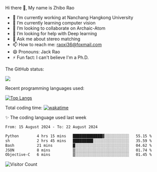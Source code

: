 Hi there 👋, My name is Zhibo Rao
- 🔭 I’m currently working at Nanchang Hangkong University
- 🌱 I’m currently learning computer vision
- 👯 I’m looking to collaborate on Archaic-Atom
- 🤔 I’m looking for help with Deep learning
- 💬 Ask me about stereo matching
- 📫 How to reach me: raoxi36@foxmail.com
- 😄 Pronouns: Jack Rao
- ⚡ Fun fact: I can't believe I'm a Ph.D.

The GitHub status:

![](https://github-readme-stats.vercel.app/api?username=ZhiboRao)

Recent programming languages used:

[![Top Langs](https://github-readme-stats.vercel.app/api/top-langs/?username=ZhiboRao&layout=compact)](https://github.com/anuraghazra/github-readme-stats)

Total coding time: [![wakatime](https://wakatime.com/badge/user/51ec5ec7-4742-4243-9eea-732ade32c0b7.svg)](https://wakatime.com/@51ec5ec7-4742-4243-9eea-732ade32c0b7)

✨ The coding language used last week 
<!--START_SECTION:waka-->

```txt
From: 15 August 2024 - To: 22 August 2024

Python        4 hrs 15 mins   █████████████▓░░░░░░░░░░░   55.15 %
sh            2 hrs 45 mins   █████████░░░░░░░░░░░░░░░░   35.59 %
Bash          21 mins         █░░░░░░░░░░░░░░░░░░░░░░░░   04.62 %
JSON          8 mins          ▒░░░░░░░░░░░░░░░░░░░░░░░░   01.74 %
Objective-C   6 mins          ▒░░░░░░░░░░░░░░░░░░░░░░░░   01.45 %
```

<!--END_SECTION:waka-->

![Visitor Count](https://profile-counter.glitch.me/Raohaocheng/count.svg)
